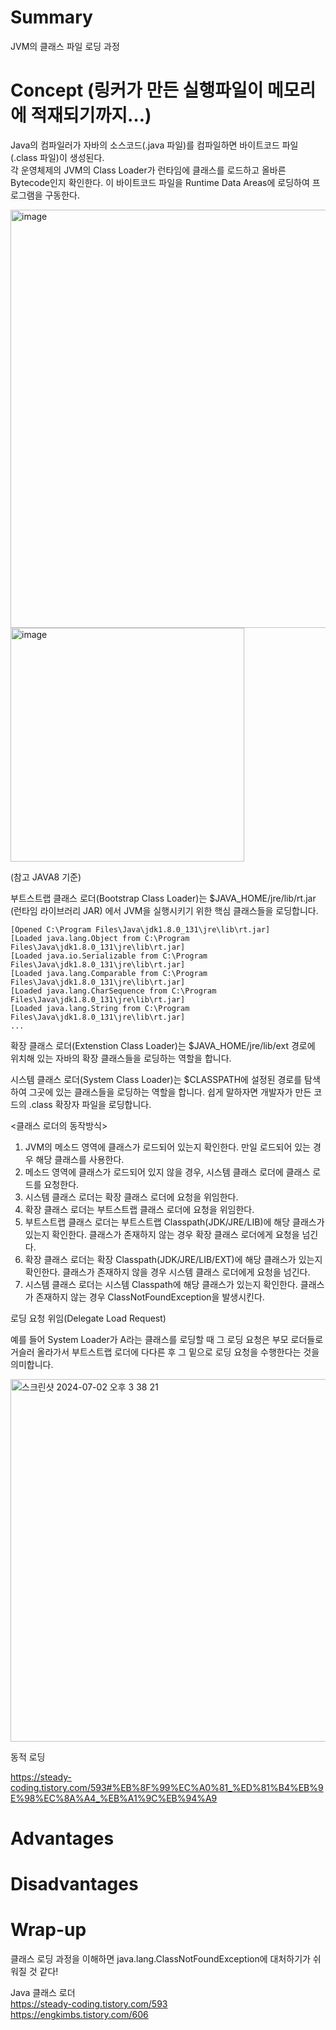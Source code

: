 # Summary
JVM의 클래스 파일 로딩 과정

# Concept (링커가 만든 실행파일이 메모리에 적재되기까지…)
Java의 컴파일러가 자바의 소스코드(.java 파일)를 컴파일하면 바이트코드 파일(.class 파일)이 생성된다.    
각 운영체제의 JVM의 Class Loader가 런타임에 클래스를 로드하고 올바른 Bytecode인지 확인한다. 이 바이트코드 파일을 Runtime Data Areas에 로딩하여 프로그램을 구동한다.

<img width="669" alt="image" src="https://github.com/Tech-Develop-Study/books-reading/assets/38885241/247a854f-ac6d-4a57-9a2b-2ee2bc57c327">

<img width="374" alt="image" src="https://github.com/Tech-Develop-Study/books-reading/assets/38885241/72c98f10-a339-47b0-9ca9-2f02c8a1885a">

(참고 JAVA8 기준)

<Loading>

부트스트랩 클래스 로더(Bootstrap Class Loader)는 $JAVA_HOME/jre/lib/rt.jar (런타임 라이브러리 JAR) 에서 JVM을 실행시키기 위한 핵심 클래스들을 로딩합니다.

```
[Opened C:\Program Files\Java\jdk1.8.0_131\jre\lib\rt.jar]
[Loaded java.lang.Object from C:\Program Files\Java\jdk1.8.0_131\jre\lib\rt.jar]
[Loaded java.io.Serializable from C:\Program Files\Java\jdk1.8.0_131\jre\lib\rt.jar]
[Loaded java.lang.Comparable from C:\Program Files\Java\jdk1.8.0_131\jre\lib\rt.jar]
[Loaded java.lang.CharSequence from C:\Program Files\Java\jdk1.8.0_131\jre\lib\rt.jar]
[Loaded java.lang.String from C:\Program Files\Java\jdk1.8.0_131\jre\lib\rt.jar]
...
```

확장 클래스 로더(Extenstion Class Loader)는 $JAVA_HOME/jre/lib/ext 경로에 위치해 있는 자바의 확장 클래스들을 로딩하는 역할을 합니다. 

시스템 클래스 로더(System Class Loader)는 $CLASSPATH에 설정된 경로를 탐색하여 그곳에 있는 클래스들을 로딩하는 역할을 합니다. 쉽게 말하자면 개발자가 만든 코드의 .class 확장자 파일을 로딩합니다.

<클래스 로더의 동작방식>

1. JVM의 메소드 영역에 클래스가 로드되어 있는지 확인한다. 만일 로드되어 있는 경우 해당 클래스를 사용한다.
2. 메소드 영역에 클래스가 로드되어 있지 않을 경우, 시스템 클래스 로더에 클래스 로드를 요청한다.
3. 시스템 클래스 로더는 확장 클래스 로더에 요청을 위임한다.
4. 확장 클래스 로더는 부트스트랩 클래스 로더에 요청을 위임한다.
5. 부트스트랩 클래스 로더는 부트스트랩 Classpath(JDK/JRE/LIB)에 해당 클래스가 있는지 확인한다. 클래스가 존재하지 않는 경우 확장 클래스 로더에게 요청을 넘긴다.
6. 확장 클래스 로더는 확장 Classpath(JDK/JRE/LIB/EXT)에 해당 클래스가 있는지 확인한다. 클래스가 존재하지 않을 경우 시스템 클래스 로더에게 요청을 넘긴다.
7. 시스템 클래스 로더는 시스템 Classpath에 해당 클래스가 있는지 확인한다. 클래스가 존재하지 않는 경우 ClassNotFoundException을 발생시킨다.

로딩 요청 위임(Delegate Load Request)

예를 들어 System Loader가 A라는 클래스를 로딩할 때 그 로딩 요청은 부모 로더들로 거슬러 올라가서 부트스트랩 로더에 다다른 후 그 밑으로 로딩 요청을 수행한다는 것을 의미합니다. 

<img width="580" alt="스크린샷 2024-07-02 오후 3 38 21" src="https://github.com/Tech-Develop-Study/books-reading/assets/38885241/64769aef-fb89-48ae-baee-d2789cfa009d">


동적 로딩

https://steady-coding.tistory.com/593#%EB%8F%99%EC%A0%81_%ED%81%B4%EB%9E%98%EC%8A%A4_%EB%A1%9C%EB%94%A9


# Advantages


# Disadvantages


# Wrap-up

클래스 로딩 과정을 이해하면 java.lang.ClassNotFoundException에 대처하기가 쉬워질 것 같다!


Java 클래스 로더   
https://steady-coding.tistory.com/593   
https://engkimbs.tistory.com/606
